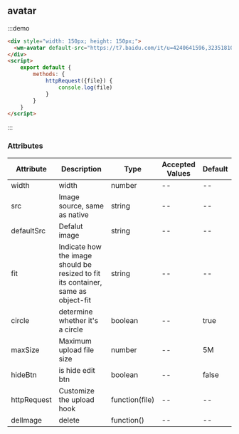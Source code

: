 ## avatar

:::demo

```html
<div style="width: 150px; height: 150px;">
  <wm-avatar default-src="https://t7.baidu.com/it/u=4240641596,3235181048&fm=193&f=GIF" :http-request="httpRequest" @delImage="()=>{src=''}" />
</div>
<script>
    export default {
        methods: {
            httpRequest({file}) {
                console.log(file)
            }
        }
    }
</script>
```

:::

### Attributes

| Attribute | Description | Type | Accepted Values | Default
|---------|--------|-------| --------|--------
| width | width | number | -- | --
| src | Image source, same as native | string | -- | --
| defaultSrc | Defalut image | string | -- | --
| fit | Indicate how the image should be resized to fit its container, same as object-fit | string | -- | --
| circle | determine whether it's a circle | boolean | -- | true
| maxSize | Maximum upload file size | number | -- | 5M
| hideBtn | is hide edit btn | boolean | -- | false
| httpRequest | Customize the upload hook | function(file) | -- | --
| delImage | delete | function() | -- | --
